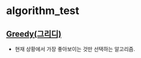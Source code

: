 # algorithm_test

## [Greedy(그리디)](https://github.com/dayoungMM/algorithm_test/tree/main/greedy)
- 현재 상황에서 가장 좋아보이는 것만 선택하는 알고리즘. 

